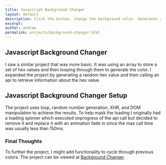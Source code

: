 ```yaml
---
title: Javascript Background Changer
layout: default
description: Click the button, change the background color. Generates random hex value and passes it to API to get color name.
excerpt:
author: andrew
permalink: projects/background-changer.html
---
```


## Javascript Background Changer
I saw a similar project that was more basic.  It was using an array to store a set of hex values and then looping through them to generate the color.  I expanded the project by generating a random hex value and then calling an api to retrieve information about the hex value.

## Javascript Background Changer Setup

The project uses loop, random number generation, XHR, and DOM manipulation to achieve the results. To help mask the loading I originally had a loading spinner which executed onprogress of the api call but decided to remove it and replace it with an animation fade in since the max call time was usually less than 150ms.

### Final Thoughts
To further the project, I might add functionality to cycle through previous colors.  The project can be viewed at <a class="visible inline-link" href="https://elkcityhazard.github.io/background-changer/" title="background changer">Background Changer</a>.  
